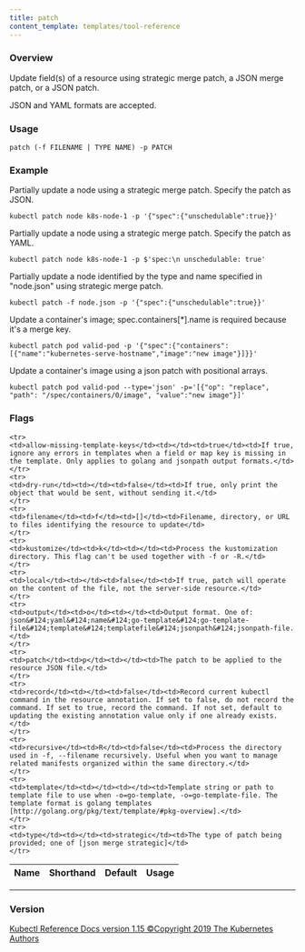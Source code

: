 ```yaml
---
title: patch
content_template: templates/tool-reference
---
```


### Overview
Update field(s) of a resource using strategic merge patch, a JSON merge patch, or a JSON patch.

 JSON and YAML formats are accepted.

### Usage

`patch (-f FILENAME | TYPE NAME) -p PATCH`


### Example

 Partially update a node using a strategic merge patch. Specify the patch as JSON.

```shell
kubectl patch node k8s-node-1 -p '{"spec":{"unschedulable":true}}'
```

 Partially update a node using a strategic merge patch. Specify the patch as YAML.

```shell
kubectl patch node k8s-node-1 -p $'spec:\n unschedulable: true'
```

 Partially update a node identified by the type and name specified in "node.json" using strategic merge patch.

```shell
kubectl patch -f node.json -p '{"spec":{"unschedulable":true}}'
```

 Update a container's image; spec.containers[*].name is required because it's a merge key.

```shell
kubectl patch pod valid-pod -p '{"spec":{"containers":[{"name":"kubernetes-serve-hostname","image":"new image"}]}}'
```

 Update a container's image using a json patch with positional arrays.

```shell
kubectl patch pod valid-pod --type='json' -p='[{"op": "replace", "path": "/spec/containers/0/image", "value":"new image"}]'
```




### Flags

<div class="table-responsive"><table class="table table-bordered">
<thead class="thead-light">
<tr>
            <th>Name</th>
            <th>Shorthand</th>
            <th>Default</th>
            <th>Usage</th>
        </tr>
    </thead>
    <tbody>
    
    <tr>
    <td>allow-missing-template-keys</td><td></td><td>true</td><td>If true, ignore any errors in templates when a field or map key is missing in the template. Only applies to golang and jsonpath output formats.</td>
    </tr>
    <tr>
    <td>dry-run</td><td></td><td>false</td><td>If true, only print the object that would be sent, without sending it.</td>
    </tr>
    <tr>
    <td>filename</td><td>f</td><td>[]</td><td>Filename, directory, or URL to files identifying the resource to update</td>
    </tr>
    <tr>
    <td>kustomize</td><td>k</td><td></td><td>Process the kustomization directory. This flag can't be used together with -f or -R.</td>
    </tr>
    <tr>
    <td>local</td><td></td><td>false</td><td>If true, patch will operate on the content of the file, not the server-side resource.</td>
    </tr>
    <tr>
    <td>output</td><td>o</td><td></td><td>Output format. One of: json&#124;yaml&#124;name&#124;go-template&#124;go-template-file&#124;template&#124;templatefile&#124;jsonpath&#124;jsonpath-file.</td>
    </tr>
    <tr>
    <td>patch</td><td>p</td><td></td><td>The patch to be applied to the resource JSON file.</td>
    </tr>
    <tr>
    <td>record</td><td></td><td>false</td><td>Record current kubectl command in the resource annotation. If set to false, do not record the command. If set to true, record the command. If not set, default to updating the existing annotation value only if one already exists.</td>
    </tr>
    <tr>
    <td>recursive</td><td>R</td><td>false</td><td>Process the directory used in -f, --filename recursively. Useful when you want to manage related manifests organized within the same directory.</td>
    </tr>
    <tr>
    <td>template</td><td></td><td></td><td>Template string or path to template file to use when -o=go-template, -o=go-template-file. The template format is golang templates [http://golang.org/pkg/text/template/#pkg-overview].</td>
    </tr>
    <tr>
    <td>type</td><td></td><td>strategic</td><td>The type of patch being provided; one of [json merge strategic]</td>
    </tr>
</tbody>
</table></div>




<hr>


### Version
<div class="kubectl-reference-copyright">

<a href="https://github.com/kubernetes/kubernetes">Kubectl Reference Docs version 1.15 &#xa9;Copyright 2019 The Kubernetes Authors</a>
</div>

